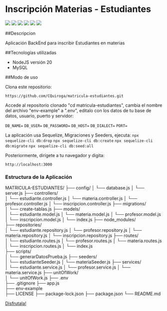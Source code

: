
# Inscripción Materias - Estudiantes

![](https://img.shields.io/github/stars/pandao/editor.md.svg) ![](https://img.shields.io/github/forks/pandao/editor.md.svg) ![](https://img.shields.io/github/tag/pandao/editor.md.svg) ![](https://img.shields.io/github/release/pandao/editor.md.svg) ![](https://img.shields.io/github/issues/pandao/editor.md.svg) ![](https://img.shields.io/bower/v/editor.md.svg)


##Descripcion

Aplicación BackEnd para inscribir Estudiantes en materias

##Tecnologías utilizadas

- NodeJS versión 20
- MySQL


##Modo de uso

Clona este repositorio:

`https://github.com/CQuiroga/matricula-estudiantes.git`

Accede al repositorio clonado "cd matricula-estudiantes", 
cambia el nombre del archivo "env-example" a ".env", editalo con los datos de tu base de datos, usuario, puerto y servidor:

`DB_NAME=`
	`DB_USER=`
	`DB_PASSWORD=`
 	`DB_HOST=`
	`DB_DIALECT=`
	`PORT=`

La aplicación usa Sequelize, Migraciones y Seeders, ejecuta:
`npx sequelize-cli db:drop`
`npx sequelize-cli db:create`
 `npx sequelize-cli db:migrate`
 `npx sequelize-cli db:seed:all`

Posteriormente, dirígete a tu navegador y digita:

`http://localhost:3000`

### Estructura de la Aplicación

MATRICULA-ESTUDIANTES/
├── config/
│   └── database.js
│   └── server.js
├── controllers/               
│   └── estudiante.controller.js
│   └── materia.controller.js
│   └── profesor.controller.js
│   └── inscripcion.controller.js
├── migrations/                 
│   └── create-tablas.js
├── models/                  
│   └── estudiante.model.js
│   └── materia.model.js
│   └── profesor.model.js
│   └── inscripcion.model.js
│   └── index.js
├── node_modules/             
├── repositories/            
│   └── estudiante.repository.js
│   └── profesor.repository.js
│   └── materia.repository.js
│   └── inscripcion.repository.js
├── routes/                   
│   └── estudiante.routes.js
│   └── profesor.routes.js
│   └── materia.routes.js
│   └── inscripcion.routes.js
│   └── index.js             
├── scripts/                
│   └── generarDatosPrueba.js
├── seeders/                 
│   └── estudianteSeeder.js
│   └── materiaSeeder.js
├── services/                 
│   └── estudiante.service.js
│   └── profesor.service.js
│   └── materia.service.js
├── unitOfWork/               
│   └── unitOfWork.js
├── .env                      
├── .gitignore
├── app.js                   
├── env-example            
├── LICENSE
├── package-lock.json
├── package.json
└── README.md

[Disfrutala!](http://localhost:3000 "link title")